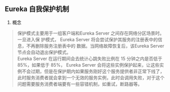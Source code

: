 ## Eureka 自我保护机制
1. 概念
> 保护模式主要用于一组客户端和Eureka Server 之间存在网络分区场景时。一旦进入保
护模式， Eureka Server 将会尝试保护其服务的注册表中的信息，不再删除服务注册表中的
数据。当网络故障恢复后，该Eureka Server 节点会自动退出保护模式。  
> Eureka Server 在运行期间会去统计心跳失败比例在 15 分钟之内是否低于 85%，如果低于 85%，
Eureka Server 会将这些实例保护起来，让这些实例不会过期，但是在保护期内如果服务刚好这个服务提供者非正常下线了，
此时服务消费者就会拿到一个无效的服务实例，此时会调用失败，对于这个问题需要服务消费者端要有一些容错机制，如重试，断路器等。